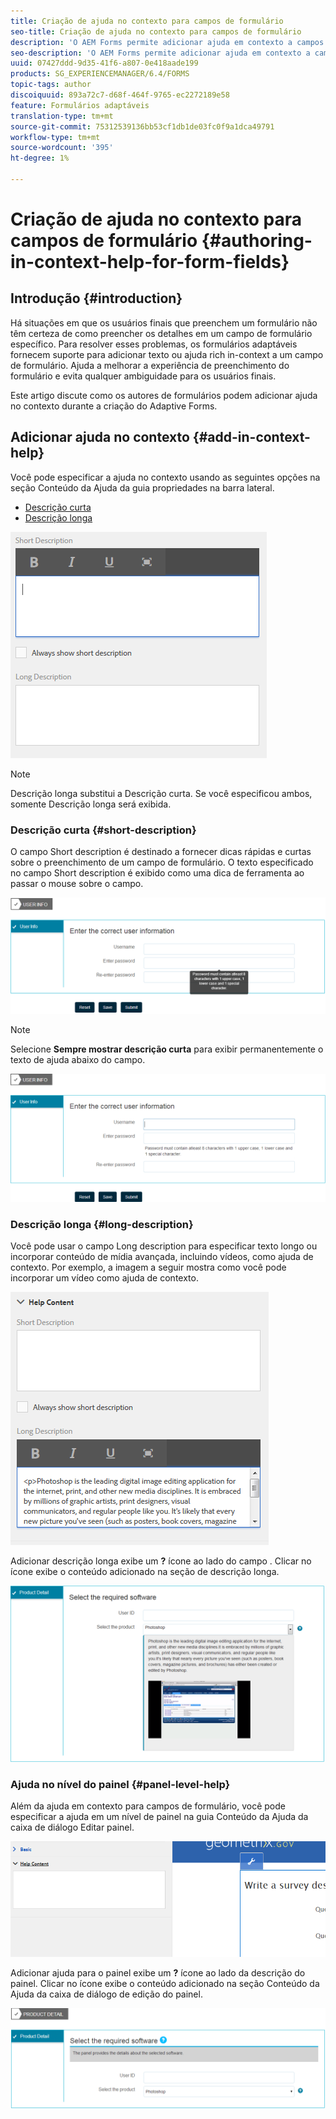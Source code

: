 ```yaml
---
title: Criação de ajuda no contexto para campos de formulário
seo-title: Criação de ajuda no contexto para campos de formulário
description: 'O AEM Forms permite adicionar ajuda em contexto a campos e painéis de formulário adaptáveis, como texto ou mídia avançada, incluindo vídeos. '
seo-description: 'O AEM Forms permite adicionar ajuda em contexto a campos e painéis de formulário adaptáveis, como texto ou mídia avançada, incluindo vídeos. '
uuid: 07427ddd-9d35-41f6-a807-0e418aade199
products: SG_EXPERIENCEMANAGER/6.4/FORMS
topic-tags: author
discoiquuid: 893a72c7-d68f-464f-9765-ec2272189e58
feature: Formulários adaptáveis
translation-type: tm+mt
source-git-commit: 75312539136bb53cf1db1de03fc0f9a1dca49791
workflow-type: tm+mt
source-wordcount: '395'
ht-degree: 1%

---
```



# Criação de ajuda no contexto para campos de formulário {#authoring-in-context-help-for-form-fields}

## Introdução {#introduction}

Há situações em que os usuários finais que preenchem um formulário não têm certeza de como preencher os detalhes em um campo de formulário específico. Para resolver esses problemas, os formulários adaptáveis fornecem suporte para adicionar texto ou ajuda rich in-context a um campo de formulário. Ajuda a melhorar a experiência de preenchimento do formulário e evita qualquer ambiguidade para os usuários finais.

Este artigo discute como os autores de formulários podem adicionar ajuda no contexto durante a criação do Adaptive Forms.

## Adicionar ajuda no contexto {#add-in-context-help}

Você pode especificar a ajuda no contexto usando as seguintes opções na seção Conteúdo da Ajuda da guia propriedades na barra lateral.

* [Descrição curta](/help/forms/using/authoring-in-field-help.md#p-short-description-p)
* [Descrição longa](/help/forms/using/authoring-in-field-help.md#p-long-description-p)

![Ajuda no contexto para campos de formulário](assets/descriptions.png)

>[!NOTE]
>
>Descrição longa substitui a Descrição curta. Se você especificou ambos, somente Descrição longa será exibida.

### Descrição curta {#short-description}

O campo Short description é destinado a fornecer dicas rápidas e curtas sobre o preenchimento de um campo de formulário. O texto especificado no campo Short description é exibido como uma dica de ferramenta ao passar o mouse sobre o campo.

![Descrição curta para adicionar ajuda no contexto para campos de formulário](assets/tooltip.png)

>[!NOTE]
>
>Selecione **Sempre mostrar descrição curta** para exibir permanentemente o texto de ajuda abaixo do campo.

![Ajuda permanente curta no contexto abaixo do campo](assets/short1.png)

### Descrição longa {#long-description}

Você pode usar o campo Long description para especificar texto longo ou incorporar conteúdo de mídia avançada, incluindo vídeos, como ajuda de contexto. Por exemplo, a imagem a seguir mostra como você pode incorporar um vídeo como ajuda de contexto.

![Adicionar mídia avançada como ajuda no contexto para campos de formulário](assets/long-descriptions.png)

Adicionar descrição longa exibe um **?** ícone ao lado do campo . Clicar no ícone exibe o conteúdo adicionado na seção de descrição longa.

![Exemplo de ajuda em contexto da mídia avançada](assets/photoshop.png)

### Ajuda no nível do painel {#panel-level-help}

Além da ajuda em contexto para campos de formulário, você pode especificar a ajuda em um nível de painel na guia Conteúdo da Ajuda da caixa de diálogo Editar painel.

![Adicionar ajuda no contexto para um painel de formulário](assets/panel-level-help.png)

Adicionar ajuda para o painel exibe um **?** ícone ao lado da descrição do painel. Clicar no ícone exibe o conteúdo adicionado na seção Conteúdo da Ajuda da caixa de diálogo de edição do painel.

![Exemplo de ajuda no contexto no nível do painel de formulário](assets/photoshop-1.png)

